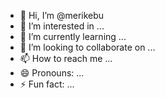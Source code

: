 - 👋 Hi, I’m @merikebu
- 👀 I’m interested in ...
- 🌱 I’m currently learning ...
- 💞️ I’m looking to collaborate on ...
- 📫 How to reach me ...
- 😄 Pronouns: ...
- ⚡ Fun fact: ...

<!---
merikebu/merikebu is a ✨ special ✨ repository because its `README.md` (this file) appears on your GitHub profile.
You can click the Preview link to take a look at your changes.
--->

